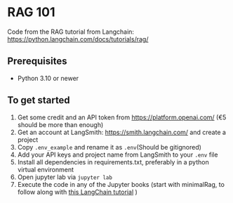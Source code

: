 # RAG 101

Code from the RAG tutorial from Langchain: https://python.langchain.com/docs/tutorials/rag/

## Prerequisites 
- Python 3.10 or newer

## To get started
1. Get some credit and an API token from https://platform.openai.com/ (€5 should be more than enough)
2. Get an account at LangSmith: https://smith.langchain.com/ and create a project
3. Copy `.env_example` and rename it as `.env`(Should be gitignored) 
4. Add your API keys and project name from LangSmith to your `.env` file
5. Install all dependencies in requirements.txt, preferably in a python virtual environment
6. Open jupyter lab via `jupyter lab`
7. Execute the code in any of the Jupyter books (start with minimalRag, to follow along with [this LangChain tutorial](https://python.langchain.com/docs/tutorials/rag/#setup) )